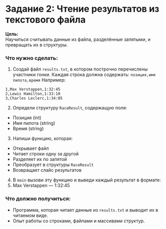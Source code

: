 # Задание 2: Чтение результатов из текстового файла

**Цель:**  
Научиться считывать данные из файла, разделённые запятыми, и превращать их в структуры.

### Что нужно сделать:

1. Создай файл `results.txt`, в котором построчно перечислены участники гонки. Каждая строка должна содержать: `позиция,имя пилота,время` Например:
```
1,Max Verstappen,1:32:45
2,Lewis Hamilton,1:33:10
3,Charles Leclerc,1:34:05
```

2. Определи структуру `RaceResult`, содержащую поля:
- Позиция (int)
- Имя пилота (string)
- Время (string)

3. Напиши функцию, которая:
- Открывает файл
- Читает строки одну за другой
- Разделяет их по запятой
- Преобразует в структуры `RaceResult`
- Возвращает слайс результатов

4. В `main` вызови эту функцию и выведи каждый результат в формате:
1.	Max Verstappen — 1:32:45

### Что должно получиться:
- Программа, которая читает данные из `results.txt` и выводит их в читаемом виде.
- Опыт работы со строками, файлами и массивами структур.

